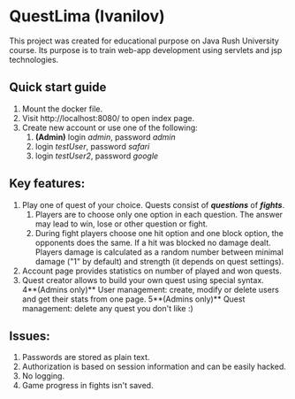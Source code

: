 # QuestLima (Ivanilov)

This project was created for educational purpose on Java Rush University course. 
Its purpose is to train web-app development using servlets and jsp technologies.

## Quick start guide
1. Mount the docker file. 
2. Visit http://localhost:8080/ to open index page. 
3. Create new account or use one of the following:
   1. **(Admin)** login _admin_, password _admin_
   2. login _testUser_, password _safari_
   3. login _testUser2_, password _google_

## Key features:
1. Play one of quest of your choice. Quests consist of **_questions_** of **_fights_**. 
   1. Players are to choose only one option in each question. The answer may lead to win, lose or other question or fight.
   2. During fight players choose one hit option and one block option, the opponents does the same. If a hit was blocked no damage dealt. Players damage is calculated as a random number between minimal damage ("1" by default) and strength (it depends on quest settings). 
2. Account page provides statistics on number of played and won quests.
3. Quest creator allows to build your own quest using special syntax.  
4**(Admins only)** User management: create, modify or delete users and get their stats from one page.
5**(Admins only)** Quest management: delete any quest you don't like :)

## Issues:
1. Passwords are stored as plain text.
2. Authorization is based on session information and can be easily hacked.
3. No logging.
4. Game progress in fights isn't saved. 
